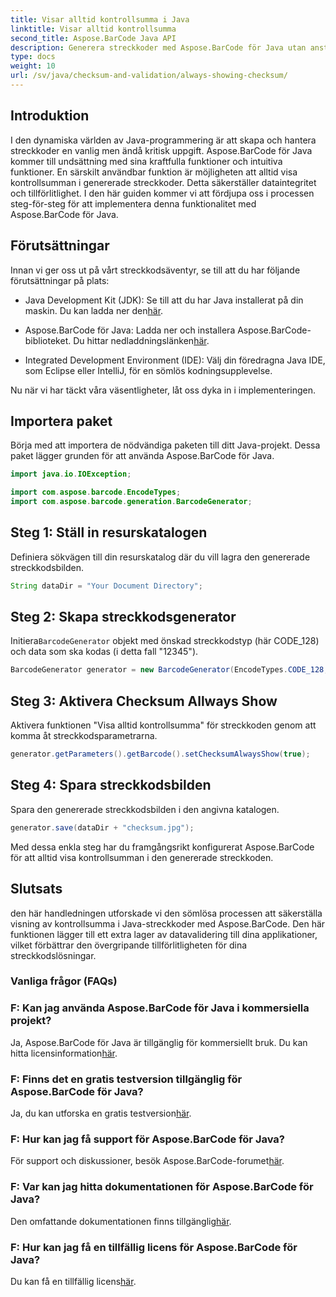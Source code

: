 ```yaml
---
title: Visar alltid kontrollsumma i Java
linktitle: Visar alltid kontrollsumma
second_title: Aspose.BarCode Java API
description: Generera streckkoder med Aspose.BarCode för Java utan ansträngning. Lär dig hur du alltid visar kontrollsummor för förbättrad dataintegritet i den här steg-för-steg-guiden.
type: docs
weight: 10
url: /sv/java/checksum-and-validation/always-showing-checksum/
---
```


## Introduktion

I den dynamiska världen av Java-programmering är att skapa och hantera streckkoder en vanlig men ändå kritisk uppgift. Aspose.BarCode för Java kommer till undsättning med sina kraftfulla funktioner och intuitiva funktioner. En särskilt användbar funktion är möjligheten att alltid visa kontrollsumman i genererade streckkoder. Detta säkerställer dataintegritet och tillförlitlighet. I den här guiden kommer vi att fördjupa oss i processen steg-för-steg för att implementera denna funktionalitet med Aspose.BarCode för Java.

## Förutsättningar

Innan vi ger oss ut på vårt streckkodsäventyr, se till att du har följande förutsättningar på plats:

-  Java Development Kit (JDK): Se till att du har Java installerat på din maskin. Du kan ladda ner den[här](https://www.oracle.com/java/technologies/javase-downloads.html).

- Aspose.BarCode för Java: Ladda ner och installera Aspose.BarCode-biblioteket. Du hittar nedladdningslänken[här](https://releases.aspose.com/barcode/java/).

- Integrated Development Environment (IDE): Välj din föredragna Java IDE, som Eclipse eller IntelliJ, för en sömlös kodningsupplevelse.

Nu när vi har täckt våra väsentligheter, låt oss dyka in i implementeringen.

## Importera paket

Börja med att importera de nödvändiga paketen till ditt Java-projekt. Dessa paket lägger grunden för att använda Aspose.BarCode för Java.

```java
import java.io.IOException;

import com.aspose.barcode.EncodeTypes;
import com.aspose.barcode.generation.BarcodeGenerator;
```

## Steg 1: Ställ in resurskatalogen

Definiera sökvägen till din resurskatalog där du vill lagra den genererade streckkodsbilden.

```java
String dataDir = "Your Document Directory";
```

## Steg 2: Skapa streckkodsgenerator

 Initiera`BarcodeGenerator` objekt med önskad streckkodstyp (här CODE_128) och data som ska kodas (i detta fall "12345").

```java
BarcodeGenerator generator = new BarcodeGenerator(EncodeTypes.CODE_128, "12345");
```

## Steg 3: Aktivera Checksum Allways Show

Aktivera funktionen "Visa alltid kontrollsumma" för streckkoden genom att komma åt streckkodsparametrarna.

```java
generator.getParameters().getBarcode().setChecksumAlwaysShow(true);
```

## Steg 4: Spara streckkodsbilden

Spara den genererade streckkodsbilden i den angivna katalogen.

```java
generator.save(dataDir + "checksum.jpg");
```

Med dessa enkla steg har du framgångsrikt konfigurerat Aspose.BarCode för att alltid visa kontrollsumman i den genererade streckkoden.

## Slutsats

den här handledningen utforskade vi den sömlösa processen att säkerställa visning av kontrollsumma i Java-streckkoder med Aspose.BarCode. Den här funktionen lägger till ett extra lager av datavalidering till dina applikationer, vilket förbättrar den övergripande tillförlitligheten för dina streckkodslösningar.

### Vanliga frågor (FAQs)

### F: Kan jag använda Aspose.BarCode för Java i kommersiella projekt?
 Ja, Aspose.BarCode för Java är tillgänglig för kommersiellt bruk. Du kan hitta licensinformation[här](https://purchase.aspose.com/buy).

### F: Finns det en gratis testversion tillgänglig för Aspose.BarCode för Java?
 Ja, du kan utforska en gratis testversion[här](https://releases.aspose.com/).

### F: Hur kan jag få support för Aspose.BarCode för Java?
 För support och diskussioner, besök Aspose.BarCode-forumet[här](https://forum.aspose.com/c/barcode/13).

### F: Var kan jag hitta dokumentationen för Aspose.BarCode för Java?
 Den omfattande dokumentationen finns tillgänglig[här](https://reference.aspose.com/barcode/java/).

### F: Hur kan jag få en tillfällig licens för Aspose.BarCode för Java?
 Du kan få en tillfällig licens[här](https://purchase.aspose.com/temporary-license/).

